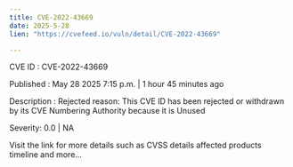 ```yaml
---
title: CVE-2022-43669
date: 2025-5-28
lien: "https://cvefeed.io/vuln/detail/CVE-2022-43669"

---
```


CVE ID : CVE-2022-43669

Published :  May 28
2025
7:15 p.m. | 1 hour
45 minutes ago

Description : Rejected reason: This CVE ID has been rejected or withdrawn by its CVE Numbering Authority because it is Unused

Severity: 0.0 | NA

Visit the link for more details
such as CVSS details
affected products
timeline
and more...

